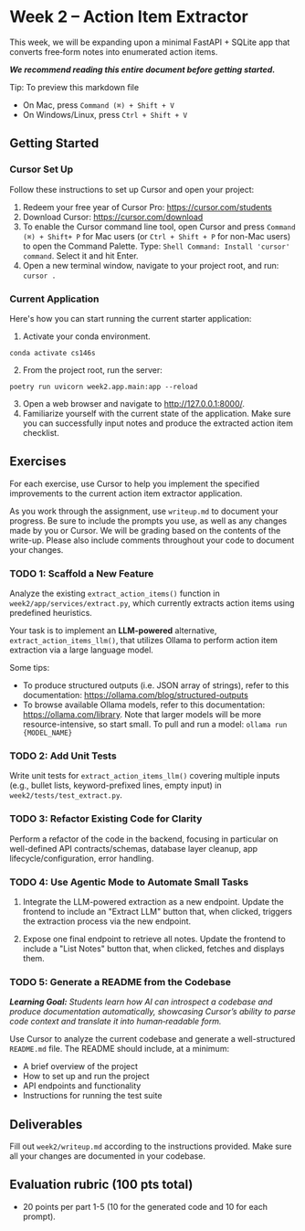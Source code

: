 # Week 2 – Action Item Extractor

This week, we will be expanding upon a minimal FastAPI + SQLite app that converts free‑form notes into enumerated action items.

***We recommend reading this entire document before getting started.***

Tip: To preview this markdown file
- On Mac, press `Command (⌘) + Shift + V`
- On Windows/Linux, press `Ctrl + Shift + V`


## Getting Started

### Cursor Set Up
Follow these instructions to set up Cursor and open your project:
1. Redeem your free year of Cursor Pro: https://cursor.com/students
2. Download Cursor: https://cursor.com/download
3. To enable the Cursor command line tool, open Cursor and press `Command (⌘) + Shift+ P` for Mac users (or `Ctrl + Shift + P` for non-Mac users) to open the Command Palette. Type: `Shell Command: Install 'cursor' command`. Select it and hit Enter.
4. Open a new terminal window, navigate to your project root, and run: `cursor .`

### Current Application
Here's how you can start running the current starter application: 
1. Activate your conda environment.
```
conda activate cs146s 
```
2. From the project root, run the server:
```
poetry run uvicorn week2.app.main:app --reload
```
3. Open a web browser and navigate to http://127.0.0.1:8000/.
4. Familiarize yourself with the current state of the application. Make sure you can successfully input notes and produce the extracted action item checklist. 

## Exercises
For each exercise, use Cursor to help you implement the specified improvements to the current action item extractor application.

As you work through the assignment, use `writeup.md` to document your progress. Be sure to include the prompts you use, as well as any changes made by you or Cursor. We will be grading based on the contents of the write-up. Please also include comments throughout your code to document your changes. 

### TODO 1: Scaffold a New Feature

Analyze the existing `extract_action_items()` function in `week2/app/services/extract.py`, which currently extracts action items using predefined heuristics.

Your task is to implement an **LLM-powered** alternative, `extract_action_items_llm()`, that utilizes Ollama to perform action item extraction via a large language model.

Some  tips:
- To produce structured outputs (i.e. JSON array of strings), refer to this documentation: https://ollama.com/blog/structured-outputs 
- To browse available Ollama models, refer to this documentation: https://ollama.com/library. Note that larger models will be more resource-intensive, so start small. To pull and run a model: `ollama run {MODEL_NAME}`

### TODO 2: Add Unit Tests 

Write unit tests for `extract_action_items_llm()` covering multiple inputs (e.g., bullet lists, keyword-prefixed lines, empty input) in `week2/tests/test_extract.py`.

### TODO 3: Refactor Existing Code for Clarity

Perform a refactor of the code in the backend, focusing in particular on well-defined API contracts/schemas, database layer cleanup, app lifecycle/configuration, error handling. 

### TODO 4: Use Agentic Mode to Automate Small Tasks

1. Integrate the LLM-powered extraction as a new endpoint. Update the frontend to include an "Extract LLM" button that, when clicked, triggers the extraction process via the new endpoint.

2. Expose one final endpoint to retrieve all notes. Update the frontend to include a "List Notes" button that, when clicked, fetches and displays them.

### TODO 5: Generate a README from the Codebase

***Learning Goal:***
*Students learn how AI can introspect a codebase and produce documentation automatically, showcasing Cursor’s ability to parse code context and translate it into human‑readable form.*

Use Cursor to analyze the current codebase and generate a well-structured `README.md` file. The README should include, at a minimum:
- A brief overview of the project
- How to set up and run the project
- API endpoints and functionality
- Instructions for running the test suite

## Deliverables
Fill out `week2/writeup.md` according to the instructions provided. Make sure all your changes are documented in your codebase. 

## Evaluation rubric (100 pts total)
- 20 points per part 1-5 (10 for the generated code and 10 for each prompt).
